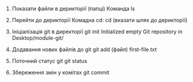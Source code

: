 1. Показати файли в дерикторії (папці)
Команда ls

2. Перейти до дерикторії
Комадна cd:
cd (вказати шлях до дерикторії)
 
3. Ініціалізація git в директорії
git init
Initialized empty Git repository in Desktop/module-git/

4. Додавання нових файлів до git
git add (файл) first-file.txt

5. Поточний статус git
git status

6. Збереження змін у комітах
git commit
